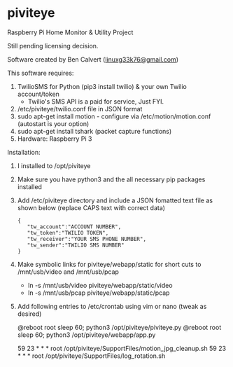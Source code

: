 # piviteye
Raspberry Pi Home Monitor &amp; Utility Project

Still pending licensing decision.

Software created by Ben Calvert (linuxg33k76@gmail.com)

This software requires:

1.  TwilioSMS for Python (pip3 install twilio) & your own Twilio account/token
    - Twilio's SMS API is a paid for service, Just FYI.
2.  /etc/piviteye/twilio.conf file in JSON format
3.  sudo apt-get install motion - configure via /etc/motion/motion.conf (autostart is your option)
4.  sudo apt-get install tshark (packet capture functions)
4.  Hardware:  Raspberry Pi 3

Installation:

1.  I installed to /opt/piviteye
2.  Make sure you have python3 and the all necessary pip packages installed
3.  Add /etc/piviteye directory and include a JSON fomatted text file as shown below (replace CAPS text with correct data)
     ``` 
     {
        "tw_account":"ACCOUNT NUMBER",
        "tw_token":"TWILIO TOKEN",
        "tw_receiver":"YOUR SMS PHONE NUMBER",
        "tw_sender":"TWILIO SMS NUMBER"
     }
     ```
4.  Make symbolic links for piviteye/webapp/static for short cuts to /mnt/usb/video and /mnt/usb/pcap
    - ln -s /mnt/usb/video piviteye/webapp/static/video
    - ln -s /mnt/usb/pcap piviteye/webapp/static/pcap
5.  Add following entries to /etc/crontab using vim or nano (tweak as desired)
    
    @reboot 	root	sleep 60; python3 /opt/piviteye/piviteye.py
    @reboot 	root	sleep 60; python3 /opt/piviteye/webapp/app.py

    59 23 	* * * 	root	/opt/piviteye/SupportFiles/motion_jpg_cleanup.sh
    59 23   * * *   root    /opt/piviteye/SupportFiles/log_rotation.sh



